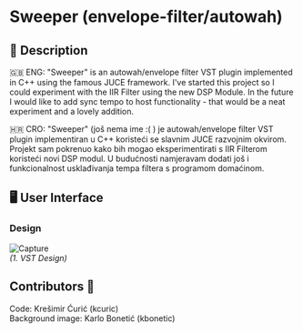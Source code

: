# Sweeper (envelope-filter/autowah)

## 📕 Description
🇬🇧 ENG:
"Sweeper" is an autowah/envelope filter VST plugin implemented in C++ using the famous JUCE framework. I've started this project so I could experiment with the IIR Filter using the new DSP Module. In the future I would like to add sync tempo to host functionality - that would be a neat experiment and a lovely addition.

🇭🇷 CRO:
"Sweeper" (još nema ime :( ) je autowah/envelope filter VST plugin implementiran u C++ koristeći se slavnim JUCE razvojnim okvirom. Projekt sam pokrenuo kako bih mogao eksperimentirati s IIR Filterom koristeći novi DSP modul. U budućnosti namjeravam dodati još i funkcionalnost usklađivanja tempa filtera s programom domaćinom.

## 🖥️ User Interface
### Design
![Capture](https://user-images.githubusercontent.com/29998991/79339962-f6400980-7f29-11ea-97a9-bc1230c9ad73.PNG)  
*(1. VST Design)*

## Contributors 👥
Code: Krešimir Ćurić (kcuric)  
Background image: Karlo Bonetić (kbonetic)
